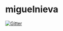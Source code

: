 # miguelnieva

[![Gitter](https://badges.gitter.im/Join%20Chat.svg)](https://gitter.im/conexionweb/miguelnieva?utm_source=badge&utm_medium=badge&utm_campaign=pr-badge&utm_content=badge)